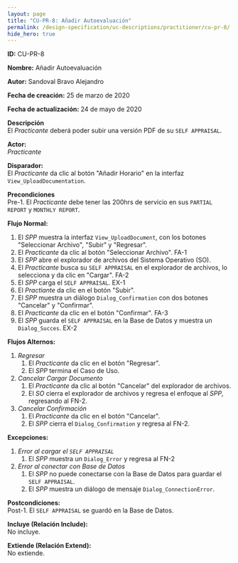 ```yaml
---
layout: page
title: "CU-PR-8: Añadir Autoevaluación"
permalink: /design-specification/uc-descriptions/practitioner/cu-pr-8/
hide_hero: true
---
```


**ID:** CU-PR-8

**Nombre:** Añadir Autoevaluación

**Autor:** Sandoval Bravo Alejandro

**Fecha de creación:** 25 de marzo de 2020

**Fecha de actualización:** 24 de mayo de 2020

**Descripción**  
El *Practicante* deberá poder subir una versión PDF de su `SELF APPRAISAL`.

**Actor:**  
*Practicante*

**Disparador:**  
El *Practicante* da clic al botón "Añadir Horario" en la interfaz `View_UploadDocumentation`.

**Precondiciones**  
Pre-1. El *Practicante* debe tener las 200hrs de servicio en sus `PARTIAL REPORT` y `MONTHLY REPORT`.

**Flujo Normal:**
  1. El *SPP* muestra la interfaz `View_UploadDocument`, con los botones "Seleccionar Archivo", "Subir" y "Regresar".
  2. El *Practicante* da clic al botón "Seleccionar Archivo". FA-1
  3. El *SPP* abre el explorador de archivos del Sistema Operativo (SO).
  4. El *Practicante* busca su `SELF APPRAISAL` en el explorador de archivos, lo selecciona y da clic en "Cargar". FA-2
  5. El *SPP* carga el `SELF APPRAISAL`. EX-1
  6. El *Practiante* da clic en el botón "Subir".
  7. El *SPP* muestra un diálogo `Dialog_Confirmation` con dos botones "Cancelar" y "Confirmar".
  8. El *Practicante* da clic en el botón "Confirmar". FA-3
  9. El *SPP* guarda el `SELF APPRAISAL` en la Base de Datos y muestra un `Dialog_Succes`. EX-2

**Flujos Alternos:**
  1. *Regresar*
     1. El *Practicante* da clic en el botón "Regresar".
     2. El *SPP* termina el Caso de Uso.
  2. *Cancelar Cargar Documento*
     1. El *Practicante* da clic al botón "Cancelar" del explorador de archivos.
     2. El *SO* cierra el explorador de archivos y regresa el enfoque al *SPP*, regresando al FN-2.
  3. *Cancelar Confirmación*
     1. El *Practicante* da clic en el botón "Cancelar".
     2. El *SPP* cierra el `Dialog_Confirmation` y regresa al FN-2.

**Excepciones:**
   1. *Error al cargar el `SELF APPRAISAL`*
      1. El *SPP* muestra un `Dialog_Error` y regresa al FN-2
   2. *Error al conectar con Base de Datos*
      1. El *SPP* no puede conectarse con la Base de Datos para guardar el `SELF APPRAISAL`.
      2. El *SPP* muestra un diálogo de mensaje `Dialog_ConnectionError`.

**Postcondiciones:**  
Post-1. El `SELF APPRAISAL` se guardó en la Base de Datos.

**Incluye (Relación Include):**  
No incluye.

**Extiende (Relación Extend):**  
No extiende.